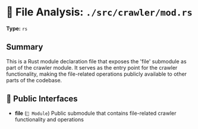 # 📄 File Analysis: `./src/crawler/mod.rs`

**Type:** `rs`

## Summary
This is a Rust module declaration file that exposes the 'file' submodule as part of the crawler module. It serves as the entry point for the crawler functionality, making the file-related operations publicly available to other parts of the codebase.

## 🔌 Public Interfaces
- **file** (`📁 Module`)
  Public submodule that contains file-related crawler functionality and operations
